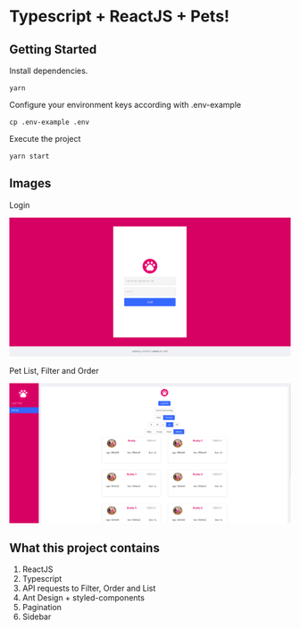 # Typescript + ReactJS + Pets!

## Getting Started

Install dependencies.

```console
yarn
```

Configure your environment keys according with .env-example

```console
cp .env-example .env
```

Execute the project

```console
yarn start
```

## Images

Login

<img src="src/assets/loginpet.png" alt="login">

Pet List, Filter and Order

<img src="src/assets/petlist.png" alt="login">

## What this project contains

1. ReactJS
2. Typescript
3. API requests to Filter, Order and List
4. Ant Design + styled-components
5. Pagination
6. Sidebar
